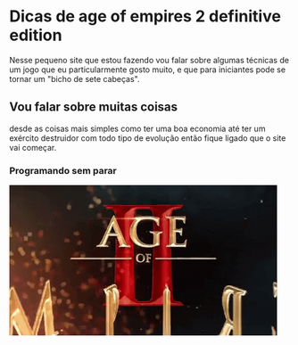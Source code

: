 # Dicas de age of empires 2 definitive edition

Nesse pequeno site que estou fazendo vou falar sobre algumas técnicas de
um jogo que eu particularmente gosto muito, e que para iniciantes pode se tornar um "bicho de sete cabeças".

## Vou falar sobre muitas coisas

desde as coisas mais simples como ter uma boa economia até
ter um exército destruidor com todo tipo de evolução
então fique ligado que o site vai começar.

### Programando sem parar


![como vai](https://github.com/Lukeofwar/Sobre-muitas-coisas/blob/main/giphy.gif)
